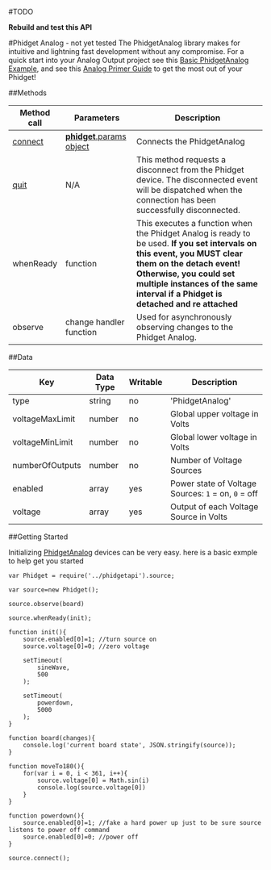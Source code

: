 #TODO

__Rebuild and test this API__ 

#Phidget Analog - not yet tested
The PhidgetAnalog library makes for intuitive and lightning fast development without any compromise. For a quick start into your Analog Output project see this [Basic PhidgetAnalog Example](https://github.com/RIAEvangelist/node-phidget-API/blob/master/examples/AnalogSource.js), and see this [Analog Primer Guide](http://www.phidgets.com/docs/Analog_Output_Primer) to get the most out of your Phidget!

##Methods

|Method call|Parameters|Description|
|-----------|----------|-----------|
|[connect](https://github.com/RIAEvangelist/node-phidget-API/blob/master/docs/Phidget.md#connecting--phidgetparams)|[__phidget__.params object](https://github.com/RIAEvangelist/node-phidget-API/blob/master/docs/Phidget.md#connecting--phidgetparams)|Connects the PhidgetAnalog|
|[quit](https://github.com/RIAEvangelist/node-phidget-API/blob/master/docs/Phidget.md#methods)|N/A |This method requests a disconnect from the Phidget device.  The disconnected event will be dispatched when the connection has been successfully disconnected.|
|whenReady|function|This executes a function when the Phidget Analog is ready to be used. __If you set intervals on this event, you MUST clear them on the detach event! Otherwise, you could set multiple instances of the same interval if a Phidget is detached and re attached__|
|observe|change handler function|Used for asynchronously observing changes to the Phidget Analog.|

##Data

|Key|Data Type|Writable|Description|
|---|---------|--------|-----------|
|type|string|no|'PhidgetAnalog'|
|voltageMaxLimit|number|no|Global upper voltage in Volts|
|voltageMinLimit|number|no|Global lower voltage in Volts|
|numberOfOutputs|number|no|Number of Voltage Sources|
|enabled|array|yes|Power state of Voltage Sources: `1` = on, `0` = off|
|voltage|array|yes|Output of each Voltage Source in Volts|

##Getting Started

Initializing [PhidgetAnalog](http://www.phidgets.com/products.php?category=0) devices can be very easy. here is a basic exmple to help get you started

    var Phidget = require('../phidgetapi').source;

    var source=new Phidget();

    source.observe(board)

    source.whenReady(init);

    function init(){
        source.enabled[0]=1; //turn source on
        source.voltage[0]=0; //zero voltage

        setTimeout(
            sineWave,
            500
        );

        setTimeout(
            powerdown,
            5000
        );
    }

    function board(changes){
        console.log('current board state', JSON.stringify(source));
    }

    function moveTo180(){
        for(var i = 0, i < 361, i++){
            source.voltage[0] = Math.sin(i)
            console.log(source.voltage[0])
        }
    }

    function powerdown(){
        source.enabled[0]=1; //fake a hard power up just to be sure source listens to power off command
        source.enabled[0]=0; //power off
    }

    source.connect();

